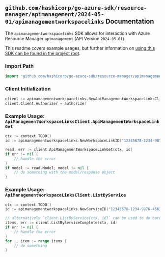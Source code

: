 
## `github.com/hashicorp/go-azure-sdk/resource-manager/apimanagement/2024-05-01/apimanagementworkspacelinks` Documentation

The `apimanagementworkspacelinks` SDK allows for interaction with Azure Resource Manager `apimanagement` (API Version `2024-05-01`).

This readme covers example usages, but further information on [using this SDK can be found in the project root](https://github.com/hashicorp/go-azure-sdk/tree/main/docs).

### Import Path

```go
import "github.com/hashicorp/go-azure-sdk/resource-manager/apimanagement/2024-05-01/apimanagementworkspacelinks"
```


### Client Initialization

```go
client := apimanagementworkspacelinks.NewApiManagementWorkspaceLinksClientWithBaseURI("https://management.azure.com")
client.Client.Authorizer = authorizer
```


### Example Usage: `ApiManagementWorkspaceLinksClient.ApiManagementWorkspaceLinkGet`

```go
ctx := context.TODO()
id := apimanagementworkspacelinks.NewWorkspaceLinkID("12345678-1234-9876-4563-123456789012", "example-resource-group", "serviceValue", "workspaceIdValue")

read, err := client.ApiManagementWorkspaceLinkGet(ctx, id)
if err != nil {
	// handle the error
}
if model := read.Model; model != nil {
	// do something with the model/response object
}
```


### Example Usage: `ApiManagementWorkspaceLinksClient.ListByService`

```go
ctx := context.TODO()
id := apimanagementworkspacelinks.NewServiceID("12345678-1234-9876-4563-123456789012", "example-resource-group", "serviceValue")

// alternatively `client.ListByService(ctx, id)` can be used to do batched pagination
items, err := client.ListByServiceComplete(ctx, id)
if err != nil {
	// handle the error
}
for _, item := range items {
	// do something
}
```
